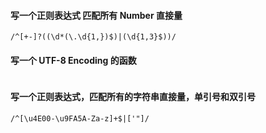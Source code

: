 #### 写一个正则表达式 匹配所有 Number 直接量
```
/^[+-]?((\d*(\.\d{1,})$)|(\d{1,3}$))/
```
#### 写一个 UTF-8 Encoding 的函数
```

```
#### 写一个正则表达式，匹配所有的字符串直接量，单引号和双引号
```
/^[\u4E00-\u9FA5A-Za-z]+$|['"]/
```